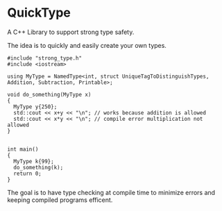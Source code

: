# QuickType
A C++ Library to support strong type safety. 


The idea is to quickly and easily create your own types. 

```
#include "strong_type.h"
#include <iostream>

using MyType = NamedType<int, struct UniqueTagToDistinguishTypes, Addition, Subtraction, Printable>;

void do_something(MyType x)
{
  MyType y{250};
  std::cout << x+y << "\n"; // works because addition is allowed
  std::cout << x*y << "\n"; // compile error multiplication not allowed
}


int main()
{
  MyType k{99};
  do_something(k);
  return 0;
}
```

The goal is to have type checking at compile time to minimize errors and keeping compiled programs efficent.
